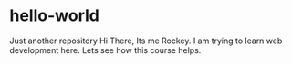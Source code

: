 # hello-world
Just another repository
Hi There, Its me Rockey. I am trying to learn web development here.
Lets see how this course helps.
